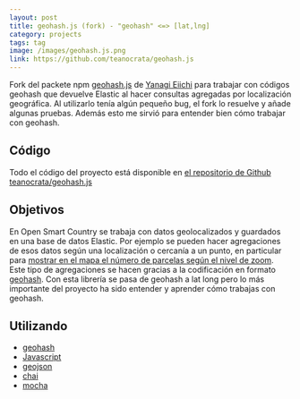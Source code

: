 ```yaml
---
layout: post
title: geohash.js (fork) - "geohash" <=> [lat,lng]
category: projects
tags: tag
image: /images/geohash.js.png
link: https://github.com/teanocrata/geohash.js
---
```


Fork del packete npm [geohash.js](https://www.npmjs.com/package/geohash.js) de [Yanagi Eiichi](https://github.com/YanagiEiichi) para trabajar con códigos geohash que devuelve Elastic al hacer consultas agregadas por localización geográfica. Al utilizarlo tenía algún pequeño bug, el fork lo resuelve y añade algunas pruebas. Además esto me sirvió para entender bien cómo trabajar con geohash.

## Código

Todo el código del proyecto está disponible en [el repositorio de Github teanocrata/geohash.js](https://github.com/teanocrata/geohash.js)

## Objetivos

En Open Smart Country se trabaja con datos geolocalizados y guardados en una base de datos Elastic. Por ejemplo se pueden hacer agregaciones de esos datos según una localización o cercanía a un punto, en particular para [mostrar en el mapa el número de parcelas según el nivel de zoom](https://github.com/ilice/OSCWeb/issues/2). Este tipo de agregaciones se hacen gracias a la codificación en formato [geohash](https://en.wikipedia.org/wiki/Geohash). Con esta librería se pasa de geohash a lat long pero lo más importante del proyecto ha sido entender y aprender cómo trabajas con geohash.

## Utilizando

* [geohash](https://en.wikipedia.org/wiki/Geohash)
* [Javascript](https://www.javascript.com/)
* [geojson](http://geojson.org/)
* [chai](http://chaijs.com/)
* [mocha](https://mochajs.org/)

